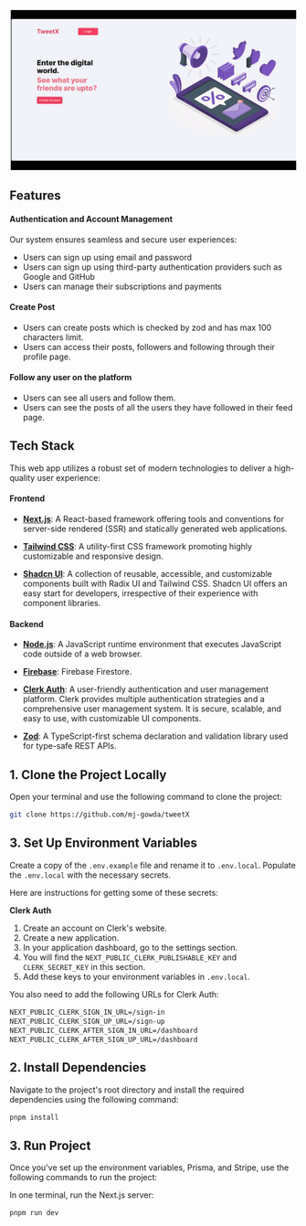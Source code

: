 <p align="center">
<img src="./public/banner.gif" alt="demonstration" height="280" width="500" />  
</p>


## **Features**

#### **Authentication and Account Management**
Our system ensures seamless and secure user experiences:
- Users can sign up using email and password
- Users can sign up using third-party authentication providers such as Google and GitHub
- Users can manage their subscriptions and payments

#### **Create Post**
- Users can create posts which is checked by zod and has max 100 characters limit.
- Users can access their posts, followers and following through their profile page.

#### **Follow any user on the platform**
- Users can see all users and follow them.
- Users can see the posts of all the users they have followed in their feed page.

## **Tech Stack**

This web app utilizes a robust set of modern technologies to deliver a high-quality user experience:

#### **Frontend**

- **[Next.js](https://nextjs.org/)**: A React-based framework offering tools and conventions for server-side rendered (SSR) and statically generated web applications.

- **[Tailwind CSS](https://tailwindcss.com/)**: A utility-first CSS framework promoting highly customizable and responsive design.

- **[Shadcn UI](https://ui.shadcn.com/)**: A collection of reusable, accessible, and customizable components built with Radix UI and Tailwind CSS. Shadcn UI offers an easy start for developers, irrespective of their experience with component libraries.

#### **Backend**

- **[Node.js](https://nodejs.org/en/)**: A JavaScript runtime environment that executes JavaScript code outside of a web browser.


- **[Firebase]()**: Firebase Firestore.

- **[Clerk Auth](https://clerk.com/)**: A user-friendly authentication and user management platform. Clerk provides multiple authentication strategies and a comprehensive user management system. It is secure, scalable, and easy to use, with customizable UI components.

- **[Zod](https://github.com/colinhacks/zod)**: A TypeScript-first schema declaration and validation library used for type-safe REST APIs.


## 1. **Clone the Project Locally**
Open your terminal and use the following command to clone the project:
```sh
git clone https://github.com/mj-gowda/tweetX

```


## 3. **Set Up Environment Variables**
Create a copy of the `.env.example` file and rename it to `.env.local`. Populate the `.env.local` with the necessary secrets.

Here are instructions for getting some of these secrets:

**Clerk Auth**
1. Create an account on Clerk's website.
2. Create a new application.
3. In your application dashboard, go to the settings section.
4. You will find the `NEXT_PUBLIC_CLERK_PUBLISHABLE_KEY` and `CLERK_SECRET_KEY` in this section.
5. Add these keys to your environment variables in `.env.local`.

You also need to add the following URLs for Clerk Auth:
```
NEXT_PUBLIC_CLERK_SIGN_IN_URL=/sign-in
NEXT_PUBLIC_CLERK_SIGN_UP_URL=/sign-up
NEXT_PUBLIC_CLERK_AFTER_SIGN_IN_URL=/dashboard
NEXT_PUBLIC_CLERK_AFTER_SIGN_UP_URL=/dashboard
```


## 2. **Install Dependencies**
Navigate to the project's root directory and install the required dependencies using the following command:
```sh
pnpm install
```

## 3. **Run Project**
Once you've set up the environment variables, Prisma, and Stripe, use the following commands to run the project:

In one terminal, run the Next.js server:
```sh
pnpm run dev
```
